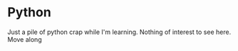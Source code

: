# Python
Just a pile of python crap while I'm learning. Nothing of interest to see here. Move along
